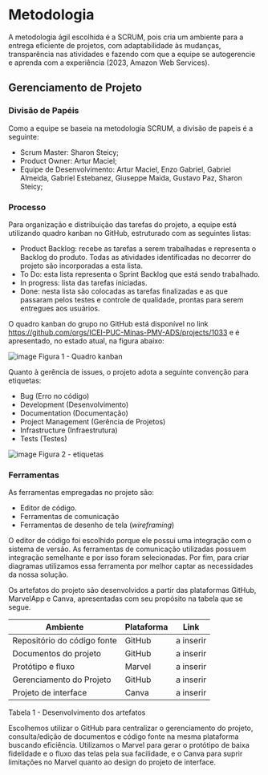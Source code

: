 
# Metodologia

A metodologia ágil escolhida é a SCRUM, pois cria um ambiente para a entrega eficiente de projetos, com adaptabilidade às mudanças, transparência nas atividades e fazendo com que a equipe se autogerencie e aprenda com a experiência (2023, Amazon Web Services). 

## Gerenciamento de Projeto

### Divisão de Papéis

Como a equipe se baseia na metodologia SCRUM, a divisão de papeis é a seguinte:
- Scrum Master: Sharon Steicy;
- Product Owner: Artur Maciel;
- Equipe de Desenvolvimento: Artur Maciel, Enzo Gabriel, Gabriel Almeida, Gabriel Estebanez, Giuseppe Maida, Gustavo Paz, Sharon Steicy;

### Processo

Para organização e distribuição das tarefas do projeto, a equipe está utilizando quadro kanban no GitHub, estruturado com as seguintes listas:

* Product Backlog: recebe as tarefas a serem trabalhadas e representa o Backlog do produto. Todas as atividades identificadas no decorrer do projeto são incorporadas a esta lista.
* To Do: esta lista representa o Sprint Backlog que está sendo trabalhado.
* In progress: lista das tarefas iniciadas.
* Done: nesta lista são colocadas as tarefas finalizadas e as que passaram pelos testes e controle de qualidade, prontas para serem entregues aos usuários.

O quadro kanban do grupo no GitHub está disponível no link https://github.com/orgs/ICEI-PUC-Minas-PMV-ADS/projects/1033 e é apresentado, no estado atual, na figura abaixo:

![image](https://github.com/ICEI-PUC-Minas-PMV-ADS/DesafioEvolutivo/assets/163445754/87beb130-b693-46e0-be61-467eeaba3adc)
Figura 1 - Quadro kanban

Quanto à gerência de issues, o projeto adota a seguinte convenção para
etiquetas:

* Bug (Erro no código)
* Development (Desenvolvimento)
* Documentation (Documentação)
* Project Management (Gerência de Projetos)
* Infrastructure (Infraestrutura)
* Tests (Testes)
  
![image](https://github.com/ICEI-PUC-Minas-PMV-ADS/DesafioEvolutivo/assets/163445754/289ad8ff-a5f3-4836-b018-f4039261fea3)
Figura 2 - etiquetas

### Ferramentas

As ferramentas empregadas no projeto são:

- Editor de código.
- Ferramentas de comunicação
- Ferramentas de desenho de tela (_wireframing_)

O editor de código foi escolhido porque ele possui uma integração com o sistema de versão. As ferramentas de comunicação utilizadas possuem integração semelhante e por isso foram selecionadas. Por fim, para criar diagramas utilizamos essa ferramenta por melhor captar as necessidades da nossa solução.

Os artefatos do projeto são desenvolvidos a partir das plataformas GitHub, MarvelApp e Canva, apresentadas com seu propósito na tabela que se segue.

| Ambiente  | Plataforma | Link |
| --------- | ---------- | ------- |
| Repositório do código fonte | GitHub  | a inserir |
| Documentos do projeto  | GitHub  | a inserir  |
| Protótipo e fluxo  | Marvel  | a inserir  |
| Gerenciamento do Projeto  | GitHub  | a inserir  |
| Projeto de interface  | Canva | a inserir  |
Tabela 1 - Desenvolvimento dos artefatos

Escolhemos utilizar o GitHub para centralizar o gerenciamento do projeto, consulta/edição de documentos e código fonte na mesma plataforma buscando eficiência. Utilizamos o Marvel para gerar o protótipo de baixa fidelidade e o fluxo das telas pela sua facilidade, e o Canva para suprir limitações no Marvel quanto ao design do projeto de interface.
